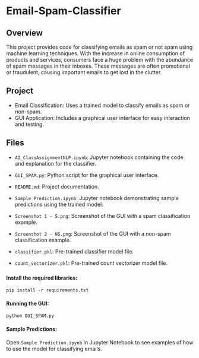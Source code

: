 # Email-Spam-Classifier

## Overview
This project provides code for classifying emails as spam or not spam using machine learning techniques. With the increase in online consumption of products and services, consumers face a huge problem with the abundance of spam messages in their inboxes. These messages are often promotional or fraudulent, causing important emails to get lost in the clutter.
## Project
- Email Classification: Uses a trained model to classify emails as spam or non-spam.
- GUI Application: Includes a graphical user interface for easy interaction and testing.
## Files
- `AI_ClassAssignmentNLP.ipynb`: Jupyter notebook containing the code and explanation for the classifier.

- `GUI_SPAM.py`: Python script for the graphical user interface.

- `README.md`: Project documentation.

- `Sample Prediction.ipynb`: Jupyter notebook demonstrating sample predictions using the trained model.

- `Screenshot 1 - S.png`: Screenshot of the GUI with a spam classification example.

- `Screenshot 2 - NS.png`: Screenshot of the GUI with a non-spam classification example.

- `classifier.pkl`: Pre-trained classifier model file.

- `count_vectorizer.pkl`: Pre-trained count vectorizer model file.

### 

#### Install the required libraries:
```text
pip install -r requirements.txt
```
#### Running the GUI:
```text
python GUI_SPAM.py
```
#### Sample Predictions:

Open `Sample Prediction.ipynb` in Jupyter Notebook to see examples of how to use the model for classifying emails.
